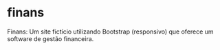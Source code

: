 # finans
Finans: Um site fictício utilizando Bootstrap (responsivo) que oferece um software de gestão financeira.
